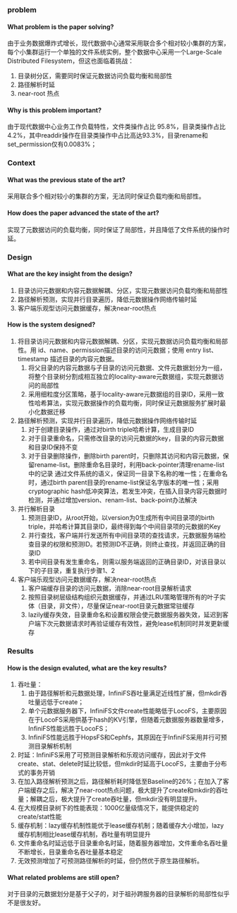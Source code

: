 ### problem

#### What problem is the paper solving?

由于业务数据爆炸式增长，现代数据中心通常采用联合多个相对较小集群的方案，每个小集群运行一个单独的文件系统实例，整个数据中心采用一个Large-Scale Distributed Filesystem，但这也面临着挑战：
1. 目录树分区，需要同时保证元数据访问负载均衡和局部性
2. 路径解析时延
3. near-root 热点

#### Why is this problem important?
由于现代数据中心业务工作负载特性，文件类操作占比 95.8%，目录类操作占比4.2%，其中readdir操作在目录类操作中占比高达93.3%，目录rename和set_permission仅有0.0083%；

### Context

#### What was the previous state of the art?
采用联合多个相对较小的集群的方案，无法同时保证负载均衡和局部性。

#### How does the paper advanced the state of the art?
实现了元数据访问的负载均衡，同时保证了局部性，并且降低了文件系统的操作时延。

### Design

#### What are the key insight from the design?
1. 目录访问元数据和内容元数据解耦、分区，实现元数据访问负载均衡和局部性
2. 路径解析预测，实现并行目录遍历，降低元数据操作网络传输时延
3. 客户端乐观型访问元数据缓存，解决near-root热点

#### How is the system designed?

1. 将目录访问元数据和内容元数据解耦、分区，实现元数据访问负载均衡和局部性。用 id、name、permission描述目录的访问元数据；使用 entry list、timestamp 描述目录的内容元数据。
	1. 将父目录的内容元数据与子目录的访问元数据、文件元数据划分为一组，将整个目录树分割成相互独立的locality-aware元数据组，实现元数据访问的局部性
	2. 采用细粒度分区策略，基于locality-aware元数据组的目录ID，采用一致性哈希算法，实现元数据操作的负载均衡，同时保证元数据服务扩展时最小化数据迁移
2. 路径解析预测，实现并行目录遍历，降低元数据操作网络传输时延
	1. 对于创建目录操作，通过对birth triple哈希计算，生成目录ID
	2. 对于目录重命名，只需修改目录的访问元数据的key，目录的内容元数据和目录ID保持不变
	3. 对于目录删除操作，删除birth parent时，只删除其访问和内容元数据，保留rename-list。删除重命名目录时，利用back-pointer清理rename-list中的记录
	通过文件系统的语义，保证同一目录下名称的唯一性；在重命名时，通过birth parent目录的rename-list保证名字版本的唯一性；采用cryptographic hash低冲突算法，若发生冲突，在插入目录内容元数据时检测，并通过增加version、renam-list、back-point办法解决
3. 并行解析目录
	1. 预测目录ID，从root开始，以version为0生成所有中间目录项的birth triple，并哈希计算其目录ID，最终得到每个中间目录项的元数据的Key
	2. 并行查找，客户端并行发送所有中间目录项的查找请求，元数据服务端检查目录的权限和预测ID。若预测ID不正确，则终止查找，并返回正确的目录ID
	3. 若中间目录有发生重命名，则需以服务端返回的正确目录ID，对该目录以下的子目录，重复执行步骤1、2
4. 客户端乐观型访问元数据缓存，解决near-root热点
	1. 客户端缓存目录的访问元数据，消除near-root目录解析请求
	2. 按照目录树层级结构组织元数据缓存，并通过LRU策略管理所有的叶子实体（目录，非文件），尽量保证near-root目录元数据常驻缓存
	3. lazily缓存失效，目录重命名和设置权限会使元数据服务器失效，延迟到客户端下次元数据请求时再验证缓存有效性，避免lease机制同时并发更新缓存

### Results

#### How is the design evaluted, what are the key results?

1. 吞吐量：
	1. 由于路径解析和元数据处理，InfiniFS吞吐量满足近线性扩展，但mkdir吞吐量远低于create；
	2. 单个元数据服务器下，InfiniFS文件create性能略低于LocoFS，主要原因在于LocoFS采用供基于hash的KV引擎，但随着元数据服务器数量增多，InfiniFS性能远胜于LocoFS；
	3. InfiniFS性能远胜于HopsFS和Cephfs，其原因在于InfiniFS采用并行可预测目录解析机制
2. 时延：InfiniFS采用了可预测目录解析和乐观访问缓存，因此对于文件create、stat、delete时延比较低，但mkdir时延高于LocoFS，主要由于分布式的事务开销
3. 在加入路径解析预测之后，路径解析耗时降低至Baseline的26%；在加入了客户端缓存之后，解决了near-root热点问题，极大提升了create和mkdir的吞吐量；解耦之后，极大提升了create吞吐量，但mkdir没有明显提升。
4. 在大规模目录树下的性能表现：1000亿量级情况下，能提供稳定的create/stat性能
5. 缓存机制：lazy缓存机制性能优于lease缓存机制；随着缓存大小增加，lazy缓存机制相比lease缓存机制，吞吐量有明显提升
6. 文件重命名时延远低于目录重命名时延，随着服务器增加，文件重命名吞吐量不断增长，目录重命名吞吐量基本稳定
7. 无效预测增加了可预测路径解析的时延，但仍然优于原生路径解析。


#### What related problems are still open?

对于目录的元数据划分是基于父子的，对于祖孙跨服务器的目录解析的局部性似乎不是很友好。


